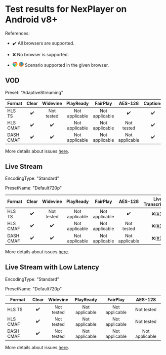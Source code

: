# Test results for NexPlayer on Android v8+

References:

- ✔️ All browsers are supported.

- ❌ No browser is supported.

- ![chrome](../../icons/chrome.png) ![firefox](../../icons/firefox.png) Scenario supported in the given browser.

## VOD

Preset: "AdaptiveStreaming"

| Format | Clear | Widevine | PlayReady | FairPlay | AES-128 | Captions |
| --------- | :---: | :----------------------------------------------------------: | :------: | :----------------------------------------------------------: | :------: | :------: |
| HLS TS    | ✔️ | Not tested | Not applicable | Not applicable | ✔️ | ✔️ |
| HLS CMAF  | ✔️ | ✔️ | Not applicable | Not applicable | Not tested | ✔️ |
| DASH CMAF | ✔️ | ✔️ | Not applicable | Not applicable | Not applicable | ✔️ |

More details about issues [here](issues.md).

## Live Stream

EncodingType: "Standard"

PresetName: "Default720p"

| Format | Clear | Widevine | PlayReady | FairPlay | AES-128 | Live Transcription |
| --------- | :---: | :----------------------------------------------------------: | :------: | :----------------------------------------------------------: | :------: | :------: |
| HLS TS    | ✔️ | Not tested | Not applicable | Not applicable | ✔️ | ❌([#1](issues.md#issue-1)) |
| HLS CMAF  | ✔️ | ✔️ | Not applicable | Not applicable | Not tested | ❌([#1](issues.md#issue-1)) |
| DASH CMAF | ✔️ | ✔️ | Not applicable | Not applicable | Not applicable | ❌([#1](issues.md#issue-1)) |


More details about issues [here](issues.md).

## Live Stream with Low Latency

EncodingType: "Standard"

PresetName: "Default720p"

| Format | Clear | Widevine | PlayReady | FairPlay | AES-128 |
| --------- | :---: | :----------------------------------------------------------: | :------: | :----------------------------------------------------------: | :------: |
| HLS TS    | ✔️ | Not tested | Not applicable | Not applicable | Not tested |
| HLS CMAF  | ✔️ | Not tested | Not applicable | Not applicable | Not tested |
| DASH CMAF | ✔️ | Not tested | Not applicable | Not applicable | Not applicable |

More details about issues [here](issues.md).